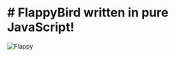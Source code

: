 # # FlappyBird written in pure JavaScript!

![Flappy](https://user-images.githubusercontent.com/38081852/65572333-26986a00-df3e-11e9-87ea-02226f47074e.gif "Flappy")
